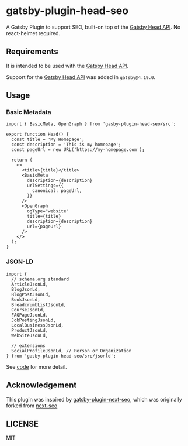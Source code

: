 # gatsby-plugin-head-seo

A Gatsby Plugin to support SEO, built-on top of the [Gatsby Head API]. No react-helmet required.

## Requirements

It is intended to be used with the [Gatsby Head API].

Support for the [Gatsby Head API] was added in `gatsby@4.19.0`.

## Usage

### Basic Metadata

```tsx
import { BasicMeta, OpenGraph } from 'gasby-plugin-head-seo/src';

export function Head() {
  const title = 'My Homepage';
  const description = 'This is my homepage';
  const pageUrl = new URL('https://my-homepage.com');

  return (
    <>
      <title>{title}</title>
      <BasicMeta
        description={description}
        urlSettings={{
          canonical: pageUrl,
        }}
      />
      <OpenGraph
        ogType="website"
        title={title}
        description={description}
        url={pageUrl}
      />
    </>
  );
}
```

### JSON-LD

```tsx
import {
  // schema.org standard
  ArticleJsonLd,
  BlogJsonLd,
  BlogPostJsonLd,
  BookJsonLd,
  BreadcrumbListJsonLd,
  CourseJsonLd,
  FAQPageJsonLd,
  JobPostingJsonLd,
  LocalBusinessJsonLd,
  ProductJsonLd,
  WebSiteJsonLd,

  // extensions
  SocialProfileJsonLd, // Person or Organization
} from 'gasby-plugin-head-seo/src/jsonld';
```

See [code](src/jsonld) for more detail.

## Acknowledgement

This plugin was inspired by [gatsby-plugin-next-seo](https://github.com/ifiokjr/gatsby-plugin-next-seo), which was originally forked from [next-seo](https://github.com/garmeeh/next-seo)

## LICENSE

MIT

[Gatsby Head API]: https://www.gatsbyjs.com/docs/reference/built-in-components/gatsby-head/

